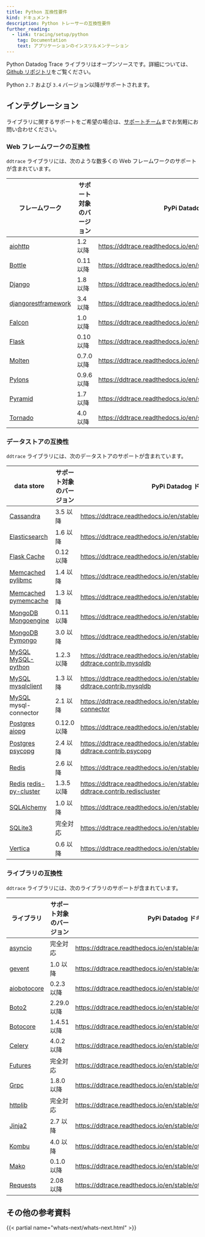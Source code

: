 ```yaml
---
title: Python 互換性要件
kind: ドキュメント
description: Python トレーサーの互換性要件
further_reading:
  - link: tracing/setup/python
    tag: Documentation
    text: アプリケーションのインスツルメンテーション
---
```

Python Datadog Trace ライブラリはオープンソースです。詳細については、[Github リポジトリ][1]をご覧ください。

Python `2.7` および `3.4` バージョン以降がサポートされます。

## インテグレーション

ライブラリに関するサポートをご希望の場合は、[サポートチーム][2]までお気軽にお問い合わせください。

### Web フレームワークの互換性

`ddtrace` ライブラリには、次のような数多くの Ｗeb フレームワークのサポートが含まれています。

| フレームワーク                 | サポート対象のバージョン | PyPi Datadog ドキュメント                                         |
| ------------------------- | ----------------- | ------------------------------------------------------------------ |
| [aiohttp][3]             | 1.2 以降            | https://ddtrace.readthedocs.io/en/stable/web_integrations.html#aiohttp |
| [Bottle][4]              | 0.11 以降           | https://ddtrace.readthedocs.io/en/stable/web_integrations.html#bottle  |
| [Django][5]              | 1.8 以降            | https://ddtrace.readthedocs.io/en/stable/web_integrations.html#django  |
| [djangorestframework][5] | 3.4 以降            | https://ddtrace.readthedocs.io/en/stable/web_integrations.html#django  |
| [Falcon][6]              | 1.0 以降            | https://ddtrace.readthedocs.io/en/stable/web_integrations.html#falcon  |
| [Flask][7]               | 0.10 以降           | https://ddtrace.readthedocs.io/en/stable/web_integrations.html#flask   |
| [Molten][8]              | 0.7.0 以降          | https://ddtrace.readthedocs.io/en/stable/web_integrations.html#molten  |
| [Pylons][9]              | 0.9.6 以降          | https://ddtrace.readthedocs.io/en/stable/web_integrations.html#pylons  |
| [Pyramid][10]             | 1.7 以降            | https://ddtrace.readthedocs.io/en/stable/web_integrations.html#pyramid |
| [Tornado][11]             | 4.0 以降            | https://ddtrace.readthedocs.io/en/stable/web_integrations.html#tornado |

### データストアの互換性

`ddtrace` ライブラリには、次のデータストアのサポートが含まれています。

| data store                          | サポート対象のバージョン | PyPi Datadog ドキュメント                                                                    |
| ---------------------------------- | ----------------- | --------------------------------------------------------------------------------------------- |
| [Cassandra][12]                    | 3.5 以降            | https://ddtrace.readthedocs.io/en/stable/db_integrations.html#cassandra                           |
| [Elasticsearch][13]                | 1.6 以降            | https://ddtrace.readthedocs.io/en/stable/db_integrations.html#elasticsearch                       |
| [Flask Cache][14]                  | 0.12 以降           | https://ddtrace.readthedocs.io/en/stable/db_integrations.html#flask-cache                         |
| [Memcached][15] [pylibmc][16]      | 1.4 以降            | https://ddtrace.readthedocs.io/en/stable/db_integrations.html#pylibmc                             |
| [Memcached][15] [pymemcache][17]   | 1.3 以降            | https://ddtrace.readthedocs.io/en/stable/db_integrations.html#pymemcache                          |
| [MongoDB][18] [Mongoengine][19]    | 0.11 以降           | https://ddtrace.readthedocs.io/en/stable/db_integrations.html#mongoengine                         |
| [MongoDB][18] [Pymongo][20]        | 3.0 以降            | https://ddtrace.readthedocs.io/en/stable/db_integrations.html#pymongo                             |
| [MySQL][21] [MySQL-python][22]     | 1.2.3 以降          | https://ddtrace.readthedocs.io/en/stable/db_integrations.html#module-ddtrace.contrib.mysqldb      |
| [MySQL][21] [mysqlclient][23]      | 1.3 以降            | https://ddtrace.readthedocs.io/en/stable/db_integrations.html#module-ddtrace.contrib.mysqldb      |
| [MySQL][21] mysql-connector        | 2.1 以降            | https://ddtrace.readthedocs.io/en/stable/db_integrations.html#mysql-connector                     |
| [Postgres][24] [aiopg][25]         | 0.12.0 以降         | https://ddtrace.readthedocs.io/en/stable/db_integrations.html#aiopg                               |
| [Postgres][24] [psycopg][26]       | 2.4 以降            | https://ddtrace.readthedocs.io/en/stable/db_integrations.html#module-ddtrace.contrib.psycopg      |
| [Redis][27]                        | 2.6 以降            | https://ddtrace.readthedocs.io/en/stable/db_integrations.html#redis                               |
| [Redis][27] [redis-py-cluster][28] | 1.3.5 以降          | https://ddtrace.readthedocs.io/en/stable/db_integrations.html#module-ddtrace.contrib.rediscluster |
| [SQLAlchemy][29]                   | 1.0 以降            | https://ddtrace.readthedocs.io/en/stable/db_integrations.html#sqlalchemy                          |
| [SQLite3][30]                      | 完全対応   | https://ddtrace.readthedocs.io/en/stable/db_integrations.html#sqlite                              |
| [Vertica][31]                      | 0.6 以降            | https://ddtrace.readthedocs.io/en/stable/db_integrations.html#vertica                             |

### ライブラリの互換性

`ddtrace` ライブラリには、次のライブラリのサポートが含まれています。

| ライブラリ           | サポート対象のバージョン | PyPi Datadog ドキュメント                                               |
| ----------------- | ----------------- | ------------------------------------------------------------------------ |
| [asyncio][32]     | 完全対応   | https://ddtrace.readthedocs.io/en/stable/async_integrations.html#asyncio     |
| [gevent][33]      | 1.0 以降            | https://ddtrace.readthedocs.io/en/stable/async_integrations.html#gevent      |
| [aiobotocore][34] | 0.2.3 以降          | https://ddtrace.readthedocs.io/en/stable/other_integrations.html#aiobotocore |
| [Boto2][34]       | 2.29.0 以降         | https://ddtrace.readthedocs.io/en/stable/other_integrations.html#boto2       |
| [Botocore][34]    | 1.4.51 以降         | https://ddtrace.readthedocs.io/en/stable/other_integrations.html#botocore    |
| [Celery][35]      | 4.0.2 以降          | https://ddtrace.readthedocs.io/en/stable/other_integrations.html#celery      |
| [Futures][36]     | 完全対応   | https://ddtrace.readthedocs.io/en/stable/other_integrations.html#futures     |
| [Grpc][37]        | 1.8.0 以降          | https://ddtrace.readthedocs.io/en/stable/other_integrations.html#grpc        |
| [httplib][38]     | 完全対応   | https://ddtrace.readthedocs.io/en/stable/other_integrations.html#httplib     |
| [Jinja2][39]      | 2.7 以降            | https://ddtrace.readthedocs.io/en/stable/other_integrations.html#jinja2      |
| [Kombu][40]       | 4.0 以降            | https://ddtrace.readthedocs.io/en/stable/other_integrations.html#kombu       |
| [Mako][41]        | 0.1.0 以降          | https://ddtrace.readthedocs.io/en/stable/other_integrations.html#mako        |
| [Requests][42]    | 2.08 以降           | https://ddtrace.readthedocs.io/en/stable/other_integrations.html#requests    |


## その他の参考資料

{{< partial name="whats-next/whats-next.html" >}}

[1]: https://github.com/DataDog/dd-trace-py
[2]: /ja/help
[3]: https://aiohttp.readthedocs.io
[4]: https://bottlepy.org
[5]: https://www.djangoproject.com
[6]: https://falconframework.org
[7]: http://flask.pocoo.org
[8]: https://moltenframework.com
[9]: http://pylonsproject.org
[10]: https://trypyramid.com
[11]: http://www.tornadoweb.org
[12]: https://cassandra.apache.org
[13]: https://www.elastic.co/products/elasticsearch
[14]: https://pythonhosted.org/Flask-Cache
[15]: https://memcached.org
[16]: http://sendapatch.se/projects/pylibmc
[17]: https://pymemcache.readthedocs.io
[18]: https://www.mongodb.com/what-is-mongodb
[19]: http://mongoengine.org
[20]: https://api.mongodb.com/python/current
[21]: https://www.mysql.com
[22]: https://pypi.org/project/MySQL-python
[23]: https://pypi.org/project/mysqlclient
[24]: https://www.postgresql.org
[25]: https://aiopg.readthedocs.io
[26]: http://initd.org/psycopg
[27]: https://redis.io
[28]: https://redis-py-cluster.readthedocs.io
[29]: https://www.sqlalchemy.org
[30]: https://www.sqlite.org
[31]: https://www.vertica.com
[32]: https://docs.python.org/3/library/asyncio.html
[33]: http://www.gevent.org
[34]: http://docs.pythonboto.org/en/latest
[35]: http://www.celeryproject.org
[36]: https://docs.python.org/3/library/concurrent.futures.html
[37]: https://grpc.io
[38]: https://docs.python.org/2/library/httplib.html
[39]: http://jinja.pocoo.org
[40]: https://kombu.readthedocs.io/en/latest
[41]: https://www.makotemplates.org
[42]: http://docs.python-requests.org/en/master
